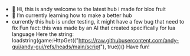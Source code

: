 - 👋 Hi, this is andy welcome to the latest hub i made for blox fruit
- 🌱 I’m currently learning how to make a better hub
- currently this hub is under testing, it might have a few bug that need to fix
Fun fact: this was made by an AI that created specifically for lua language
Here the string: loadstring(game:HttpGet(("https://raw.githubusercontent.com/andy-gui/andy-gui/refs/heads/main/script"), true))()
Have fun!

<!---
andy-gui/andy-gui is a ✨ special ✨ repository because its `README.md` (this file) appears on your GitHub profile.
You can click the Preview link to take a look at your changes.
--->
